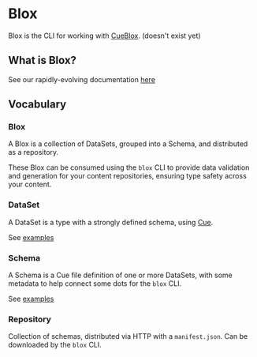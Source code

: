 # Blox

Blox is the CLI for working with [CueBlox](https://cueblox.com). (doesn't exist yet)

## What is Blox?

See our rapidly-evolving documentation [here](https://github.com/cueblox/blox/blob/main/dogfood/data/pages/index.md)

## Vocabulary

### Blox

A Blox is a collection of DataSets, grouped into a Schema, and distributed as a repository.

These Blox can be consumed using the `blox` CLI to provide data validation and generation for your content repositories, ensuring type safety across your content.

### DataSet

A DataSet is a type with a strongly defined schema, using [Cue](https://cuelang.org).

See [examples](./dogfood/schemata/profile_v1.cue)

### Schema

A Schema is a Cue file definition of one or more DataSets, with some metadata to help connect some dots for the `blox` CLI.

See [examples](./dogfood/schemata)

### Repository

Collection of schemas, distributed via HTTP with a `manifest.json`. Can be downloaded by the `blox` CLI.
